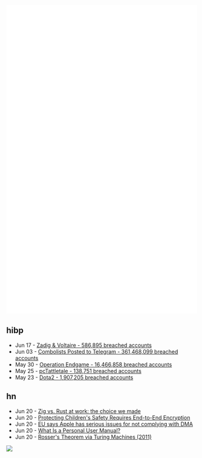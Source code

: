 ![Metrics](https://raw.githubusercontent.com/phixion/phixion/master/metrics.svg)

## hibp

<!--
for https://github.com/phixion/phixion/blob/main/.github/workflows/feeds.yml
-->
<!--START_SECTION:haveibeenpwnd-->
- Jun 17 - [Zadig & Voltaire - 586,895 breached accounts](https://haveibeenpwned.com/PwnedWebsites#ZadigVoltaire)
- Jun 03 - [Combolists Posted to Telegram - 361,468,099 breached accounts](https://haveibeenpwned.com/PwnedWebsites#TelegramCombolists)
- May 30 - [Operation Endgame - 16,466,858 breached accounts](https://haveibeenpwned.com/PwnedWebsites#OperationEndgame)
- May 25 - [pcTattletale - 138,751 breached accounts](https://haveibeenpwned.com/PwnedWebsites#pcTattletale)
- May 23 - [Dota2 - 1,907,205 breached accounts](https://haveibeenpwned.com/PwnedWebsites#Dota2)
<!--END_SECTION:haveibeenpwnd-->

## hn

<!--
for https://github.com/phixion/phixion/blob/main/.github/workflows/feeds.yml
-->
<!--START_SECTION:hn-->
- Jun 20 - [Zig vs. Rust at work: the choice we made](https://ludwigabap.bearblog.dev/zig-vs-rust-at-work-the-choice-we-made/)
- Jun 20 - [Protecting Children's Safety Requires End-to-End Encryption](https://simplex.chat/blog/20240601-protecting-children-safety-requires-e2e-encryption.html)
- Jun 20 - [EU says Apple has serious issues for not complying with DMA](https://9to5mac.com/2024/06/19/eu-apple-issues-dma/)
- Jun 20 - [What Is a Personal User Manual?](https://futureforum.com/2022/07/15/personal-user-manual/)
- Jun 20 - [Rosser's Theorem via Turing Machines (2011)](https://scottaaronson.blog/?p=710)
<!--END_SECTION:hn-->

<!--
for https://yhype.me
-->
![](https://hit.yhype.me/github/profile?user_id=13013670)
